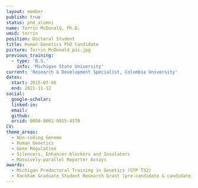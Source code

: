 ```yaml
---
layout: member
publish: true
status: phd_alumni
name: Torrin McDonald, Ph.D.
umid: torrin
position: Doctoral Student 
title: Human Genetics PhD Candidate
picture: Torrin_McDonald_pic.jpg
previous_training:
  - type: 'B.S.'
    info: 'Michigan State University'
current: 'Research & Development Specialist, Columbia University'
dates:
  start: 2015-07-06
  end: 2021-11-12
social: 
  google-scholar: 
  linked-in: 
  email: 
  github:
  orcid: 0000-0002-0915-4570
CV: 
theme_areas:
  - Non-coding Genome
  - Human Genetics
  - Gene Regulation
  - Silencers, Enhancer-blockers and Insulators
  - Massively-parallel Reporter Assays
awards:
  - Michigan Predoctoral Training in Genetics (GTP T32)
  - Rackham Graduate Student Research Grant (pre-candidate & candidate)
---
```



